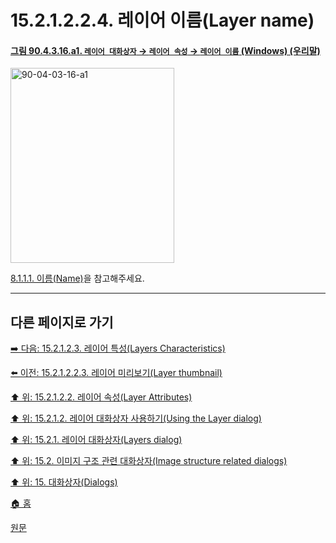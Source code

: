 # 15.2.1.2.2.4. 레이어 이름(Layer name)

<a id="90-04-03-16-a1"></a>

#### [그림 90.4.3.16.a1. `레이어 대화상자` → `레이어 속성` → `레이어 이름` (Windows) (우리말)](./90-04-0003-016-layer_name.md#90-04-03-16-a1)
<img width="262" height="312" alt="90-04-03-16-a1" src="https://github.com/wonder13662/gimp/assets/15767104/4eae5fa4-0189-4b0c-92e0-419620e4c3c0" />

[8.1.1.1. 이름(Name)](./08-01-01-01-name.md)을 참고해주세요.

***

## 다른 페이지로 가기

[➡️ 다음: 15.2.1.2.3. 레이어 특성(Layers Characteristics)](./15-02-01-02-03-00-layers_characteristics.md)

[⬅️ 이전: 15.2.1.2.2.3. 레이어 미리보기(Layer thumbnail)](./15-02-01-02-02-03-layer_thumbnail.md)

[⬆️ 위: 15.2.1.2.2. 레이어 속성(Layer Attributes)](./15-02-01-02-02-00-layer_attributes.md)

[⬆️ 위: 15.2.1.2. 레이어 대화상자 사용하기(Using the Layer dialog)](./15-02-01-02-00-using_the_layer_dialog.md)

[⬆️ 위: 15.2.1. 레이어 대화상자(Layers dialog)](./15-02-01-00-layers-dialog.md)

[⬆️ 위: 15.2. 이미지 구조 관련 대화상자(Image structure related dialogs)](./15-02-00-image-structure-related-dialogs.md)

[⬆️ 위: 15. 대화상자(Dialogs)](./15-00-dialogs.md)

[🏠 홈](./00-home.md)

[원문](https://docs.gimp.org/2.10/ko/gimp-dialogs-structure.html#gimp-layer-attributes)